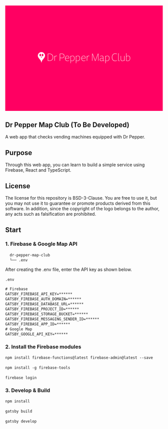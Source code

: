 ![Logo](src/assets/images/logo.svg)

## Dr Pepper Map Club (To Be Developed)

A web app that checks vending machines equipped with Dr Pepper.

## Purpose

Through this web app, you can learn to build a simple service using Firebase, React and TypeScript.

## License

The license for this repository is BSD-3-Clause. You are free to use it, but you may not use it to guarantee or promote products derived from this software. In addition, since the copyright of the logo belongs to the author, any acts such as falsification are prohibited.

## Start

### 1. Firebase & Google Map API

```
  dr-pepper-map-club
  └── .env
```

After creating the .env file, enter the API key as shown below.

`.env`

```env
# Firebase
GATSBY_FIREBASE_API_KEY=******
GATSBY_FIREBASE_AUTH_DOMAIN=******
GATSBY_FIREBASE_DATABASE_URL=******
GATSBY_FIREBASE_PROJECT_ID=******
GATSBY_FIREBASE_STORAGE_BUCKET=******
GATSBY_FIREBASE_MESSAGING_SENDER_ID=******
GATSBY_FIREBASE_APP_ID=******
# Google Map
GATSBY_GOOGLE_API_KEY=******
```

### 2. Install the Firebase modules

```shell
npm install firebase-functions@latest firebase-admin@latest --save

npm install -g firebase-tools

firebase login
```

### 3. Develop & Build

```shell
npm install

gatsby build

gatsby develop
```

